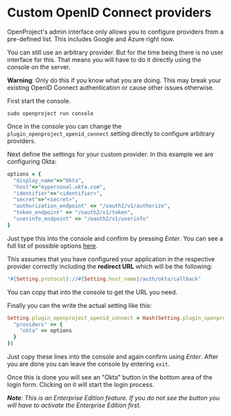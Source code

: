 # Custom OpenID Connect providers

OpenProject's admin interface only allows you to configure providers from a pre-defined list.
This includes Google and Azure right now.

You can still use an arbitrary provider. But for the time being there is no user interface for this.
That means you will have to do it directly using the console on the server.

<div class="alert alert-info" role="alert">

**Warning**: Only do this if you know what you are doing. This may break your existing OpenID Connect authentication or cause other issues otherwise.

</div>

First start the console.

```
sudo openproject run console
```

Once in the console you can change the `plugin_openproject_openid_connect` setting
directly to configure arbitrary providers.

Next define the settings for your custom provider. In this example we are configuring Okta:

```ruby
options = {
  "display_name"=>"Okta",
  "host"=>"mypersonal.okta.com",
  "identifier"=>"<identifier>",
  "secret"=>"<secret>",
  "authorization_endpoint" => "/oauth2/v1/authorize",
  "token_endpoint" => "/oauth2/v1/token",
  "userinfo_endpoint" => "/oauth2/v1/userinfo"
}
```

Just type this into the console and confirm by pressing *Enter*.
You can see a full list of possible options [here](https://github.com/m0n9oose/omniauth_openid_connect#options-overview).

This assumes that you have configured your application in the respective provider correctly
including the **redirect URL** which will be the following:

```ruby
"#{Setting.protocol}://#{Setting.host_name}/auth/okta/callback"
```

You can copy that into the console to get the URL you need.

Finally you can the write the actual setting like this:

```ruby
Setting.plugin_openproject_openid_connect = Hash(Setting.plugin_openproject_openid_connect).deep_merge({
  "providers" => {
    "okta" => options
  }
})
```

Just copy these lines into the console and again confirm using *Enter*.
After you are done you can leave the console by entering `exit`.

Once this is done you will see an "Okta" button in the bottom area of the login form.
Clicking on it will start the login process.

_**Note**: This is an Enterprise Edition feature. If you do not see the button you will have to activate the Enterprise Edition first._
